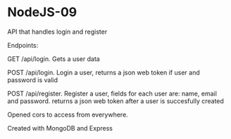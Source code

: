 # NodeJS-09
API that handles login and register


Endpoints:

GET  /api/login. Gets a user data 

POST /api/login. Login a user, returns a json web token if user and password is valid



POST /api/register. Register a user, fields for each user are: name, email and password. returns a json web token after a user is succesfully created


Opened cors to access from everywhere.


Created with MongoDB and Express
